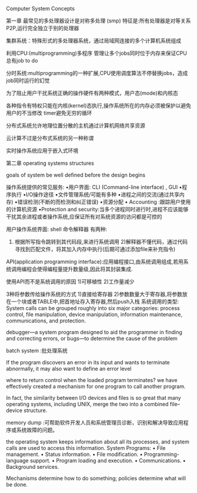 Computer System Concepts

第一章
最常见的多处理器设计是对称多处理 (smp) 特征是:所有处理器是对等关系P2P,运行完全独立于别的处理器

集群系统：特殊形式的多处理器系统，通过局域网连接的多个计算机系统组成

利用CPU:(multiprogramming)多程序
管理让多个jobs同时位于内存来保证CPU总有job to do

分时系统:multiprogramming的一种扩展,CPU使用调度算法不停替换jobs，造成job同时运行的幻觉

为了阻止用户干扰系统正确的操作硬件有两种模式，用户态(mode)和内核态

各种指令有特权只能在内核(kernel)态执行,操作系统所在的内存必须被保护以避免用户的不当修改
timer避免无穷的循环

分布式系统允许地理位置分散的主机通过计算机网络共享资源

云计算不过是分布式系统的另一种称谓

实时操作系统应用于嵌入式环境

第二章
operating systems structures

goals of system be well defined before the design begins

操作系统提供的常见服务:
•用户界面: CLI (Command-line interface) , GUI
•程序执行
•I/O操作途径
•文件管理系统/可能有多种
•进程之间的交流(通过共享内存)
•错误检测(不断的而检测和纠正错误)
•资源分配
• Accounting :跟踪用户使用的计算机资源
•Protection and security:当多个进程同时进行时,进程不应该能够干扰其余进程或者操作系统,应保证所有对系统资源的访问都是可控的


用户操作系统界面:
shell 命令解释器
有两种:
1) 根据所写指令跳转到其代码段,来进行系统调用
2)解释器不懂代码，通过代码寻找到匹配文件，将其加入内存中执行(后期可通过添加file来补充指令)

API(application programming interface):应用编程接口,由系统调用组成,若用系统调用编程会使得编程量提升数量级,因此将其封装集成.

使用API而不是系统调用的原因
1)可移植性
2)工作量减少

3种将参数传给操作系统的方式
1)直接给寄存器
2)参数数量大于寄存器,将参数放在一个块或者TABLE中,把首地址存入寄存器,然后push入栈
系统调用的类型:
System calls can be grouped roughly into six major categories: process
control, file manipulation, device manipulation, information maintenance,
communications, and protection.

debugger—a system program designed to aid the programmer in finding
and correcting errors, or bugs—to determine the cause of the problem

batch system :批处理系统

 If the program discovers an error in its input
and wants to terminate abnormally, it may also want to define an error level

where to return control when the loaded program terminates?
we have effectively created a mechanism for one program to call another program.

In fact, the similarity between I/O devices and files is so great that many operating
systems, including UNIX, merge the two into a combined file–device structure.

memory dump :可帮助软件开发人员和系统管理员诊断，识别和解决导致应用程序或系统故障的问题。

the operating system keeps information about all its processes, and system calls are used to access this information.
System Programs:
• File management. 
• Status information. 
• File modification. 
• Programming-language support. 
• Program loading and execution. 
• Communications. 
• Background services. 

Mechanisms determine how to do something; policies determine what will be done.
